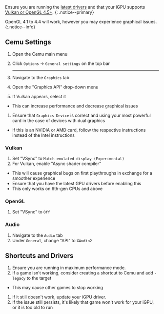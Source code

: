 Ensure you are running the [latest drivers](https://downloadcenter.intel.com/product/80939/Graphics-Drivers) and that your iGPU supports [Vulkan or OpenGL 4.5+](https://www.intel.com/content/www/us/en/support/articles/000005524/graphics-drivers.html).
{: .notice--primary}

OpenGL 4.1 to 4.4 will work, however you may experience graphical issues.
{:.notice--info}

## Cemu Settings

1. Open the Cemu main menu
1. Click `Options` -> `General settings` on the top bar

    ---

3. Navigate to the `Graphics` tab
1. Open the "Graphics API" drop-down menu 
1. If Vulkan appears, select it
  - This can increase performance and decrease graphical issues
1. Ensure that `Graphics Device` is correct and using your most powerful card in the case of devices with dual graphics
  - If this is an NVIDIA or AMD card, follow the respective instructions instead of the Intel instructions
  
### Vulkan

1. Set "VSync" to `Match emulated display (Experimental)`
1. For Vulkan, enable "Async shader compiler"
  - This will cause graphical bugs on first playthroughs in exchange for a smoother experience
  - Ensure that you have the latest GPU drivers before enabling this
  - This only works on 6th-gen CPUs and above
  
### OpenGL

1. Set "VSync" to `Off`

### Audio

1. Navigate to the `Audio` tab
1. Under `General`, change "API" to `XAudio2`

## Shortcuts and Drivers

1. Ensure you are running in maximum performance mode.
1. If a game isn't working, consider creating a shortcut to Cemu and add `-legacy` to the target
  - This may cause other games to stop working
1. If it still doesn't work, update your iGPU driver.
1. If the issue still persists, it's likely that game won't work for your iGPU, or it is too old to run
